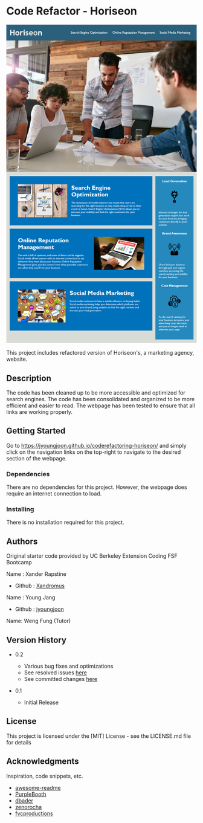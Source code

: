 # Code Refactor - Horiseon

![Horiseon Webpage](/Develop/assets/images/horiseon-screenshot.png)

This project includes refactored version of Horiseon's, a marketing agency, website.
## Description

The code has been cleaned up to be more accessible and optimized for search engines. The code has been consolidated and organized to be more efficient and easier to read. The webpage has been tested to ensure that all links are working properly.

## Getting Started

Go to https://jyoungjoon.github.io/coderefactoring-horiseon/ and simply click on the navigation links on the top-right to navigate to the desired section of the webpage.

### Dependencies

There are no dependencies for this project. However, the webpage does require an internet connection to load.

### Installing

There is no installation required for this project.
## Authors

Original starter code provided by UC Berkeley Extension Coding FSF Bootcamp

Name : Xander Rapstine
* Github : [Xandromus](https://github.com/Xandromus)

Name : Young Jang
* Github : [jyoungjoon](https://github.com/jyoungjoon/)

Name: Weng Fung (Tutor)

## Version History

* 0.2
    * Various bug fixes and optimizations
    * See resolved issues [here](https://github.com/jyoungjoon/coderefactoring-horiseon/issues?q=is%3Aissue+is%3Aclosed)
    * See committed changes [here](https://github.com/jyoungjoon/coderefactoring-horiseon/pulls?q=is%3Apr+is%3Aclosed)

* 0.1
    * Initial Release

## License

This project is licensed under the [MIT] License - see the LICENSE.md file for details

## Acknowledgments

Inspiration, code snippets, etc.
* [awesome-readme](https://github.com/matiassingers/awesome-readme)
* [PurpleBooth](https://gist.github.com/PurpleBooth/109311bb0361f32d87a2)
* [dbader](https://github.com/dbader/readme-template)
* [zenorocha](https://gist.github.com/zenorocha/4526327)
* [fvcproductions](https://gist.github.com/fvcproductions/1bfc2d4aecb01a834b46)
